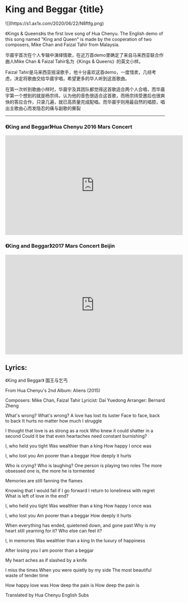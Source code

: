 # King and Beggar {title}
<div class="background" markdown="1">
![](https://s1.ax1x.com/2020/06/22/N8ftfg.png)
</div>

《Kings & Queens》is the first love song of Hua Chenyu. The English demo of this song named "King and Queen" is made by the cooperation of two composers, Mike Chan and Faizal Tahir from Malaysia.

华晨宇首次在个人专辑中演绎情歌，在近万首demo里确定了来自马来西亚联合作曲人Mike Chan & Faizal Tahir名为《Kings & Queens》的英文小样。

Faizal Tahir是马来西亚摇滚歌手，他十分喜欢这首demo，一度惜卖，几经考虑，决定将歌曲交给华晨宇唱，希望更多的华人听到这首歌曲。

在第一次听到歌曲小样时，华晨宇及其团队都觉得这首歌适合两个人合唱，而华晨宇第一个想到的就是杨宗纬，认为他的音色很适合这首歌，而杨宗纬受邀后也很爽快的答应合作，只录几遍，就已高质量完成配唱。而华晨宇则用最自然的唱腔，唱出主歌由心而发隐忍的痛与副歌的撕裂

---------------------------------

### 《King and Beggar》Hua Chenyu 2016 Mars Concert

<iframe width="560" height="315" src="https://www.youtube.com/embed/kzpPWMUEMXw" frameborder="0" allow="accelerometer; autoplay; encrypted-media; gyroscope; picture-in-picture" allowfullscreen></iframe>

### 《King and Beggar》2017 Mars Concert Beijin

<iframe width="560" height="315" src="https://www.youtube.com/embed/8rpG62amQO8" frameborder="0" allow="accelerometer; autoplay; encrypted-media; gyroscope; picture-in-picture" allowfullscreen></iframe>

## Lyrics:
<div class="box">
《King and Beggar》
   国王与乞丐

From Hua Chenyu's 2nd Album: Aliens (2015)

Composers: Mike Chan, Faizal Tahir
Lyricist: Dai Yuedong
Arranger: Bernard Zheng

What's wrong? What's wrong?
A love has lost its luster
Face to face, back to back
It hurts no matter how much I struggle

I thought that love is as strong as a rock
Who knew it could shatter in a second
Could it be that even heartaches need constant burnishing?

I, who held you tight
Was wealthier than a king
How happy I once was

I, who lost you
Am poorer than a beggar
How deeply it hurts

Who is crying? Who is laughing?
One person is playing two roles
The more obsessed one is,
the more he is tormented

Memories are still fanning the flames

Knowing that I would fall if I go forward
I return to loneliness with regret
What is left of love in the end?

I, who held you tight
Was wealthier than a king
How happy I once was

I, who lost you
Am poorer than a beggar
How deeply it hurts

When everything has ended,
quietened down, and gone past
Why is my heart still yearning for it?
Who else can feel it?

I, in memories
Was wealthier than a king
In the luxury of happiness

After losing you
I am poorer than a beggar

My heart aches as if slashed by a knife

I miss the times
When you were quietly by my side
The most beautiful waste of tender time

How happy love was
How deep the pain is
How deep the pain is

Translated by Hua Chenyu English Subs
</div>